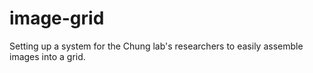# image-grid
Setting up a system for the Chung lab's researchers to easily assemble images into a grid.
